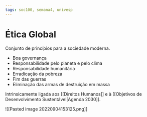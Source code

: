 ```yaml
---
tags: soc100, semana4, univesp
---
```

# Ética Global

Conjunto de princípios para a sociedade moderna.

- Boa governança
- Responsabilidade pelo planeta e pelo clima
- Responsabilidade humanitária
- Erradicação da pobreza
- Fim das guerras
- Eliminação das armas de destruição em massa

Intrinsicamente ligada aos [[Direitos Humanos]] e à [[Objetivos de Desenvolvimento Sustentável|Agenda 2030]].

![[Pasted image 20220904153125.png]]

